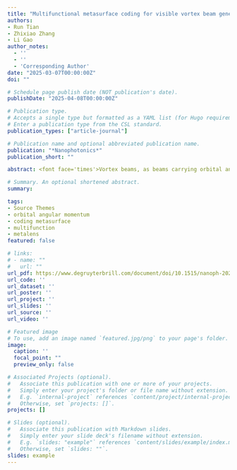 ```yaml
---
title: "Multifunctional metasurface coding for visible vortex beam generation, deflection and focusing"
authors:
- Run Tian
- Zhixiao Zhang
- Li Gao
author_notes:
  - ''
  - ''
  - 'Corresponding Author'
date: "2025-03-07T00:00:00Z"
doi: ""

# Schedule page publish date (NOT publication's date).
publishDate: "2025-04-08T00:00:00Z"

# Publication type.
# Accepts a single type but formatted as a YAML list (for Hugo requirements).
# Enter a publication type from the CSL standard.
publication_types: ["article-journal"]

# Publication name and optional abbreviated publication name.
publication: "*Nanophotonics*"
publication_short: ""

abstract: <font face='times'>Vortex beams, as beams carrying orbital angular momentum (OAM), exhibit unique donut-shaped intensity distributions and helical wavefronts. They are widely applied in fields such as optical communication, nanoparticle manipulation, and quantum information. Traditional vortex beam generation methods, such as those based on Pancharatnam–Berry phase design, can effectively generate vortex beams, but the conversion efficiency and design flexibility are limited by polarization states and incident angles. In addition, the generated and propagated vortex beams require separate metasurface for wavefront deflection and refocusing for practical applications. This work proposes a novel metasurface design approach based on resonant phase, where phase coverage of 2 π is achieved by varying the radius of the nanocylinders. In addition to the efficient vortex beam generation in the visible regime, we have tackled the challenge of simultaneous control of vortex beam’s anomalous deflection and refocusing, through different encoding sequences superimposed based on the principle of Fourier convolution and metalens design. This all-in-one multifunctional metasurface design offers new technological pathways for secure optical communication and quantum manipulation applications.</font>

# Summary. An optional shortened abstract.
summary: 

tags:
- Source Themes
- orbital angular momentum
- coding metasurface
- multifunction
- metalens
featured: false

# links:
# - name: ""
#   url: ""
url_pdf: https://www.degruyterbrill.com/document/doi/10.1515/nanoph-2025-0016/pdf?licenseType=open-access
url_code: ''
url_dataset: ''
url_poster: ''
url_project: ''
url_slides: ''
url_source: ''
url_video: ''

# Featured image
# To use, add an image named `featured.jpg/png` to your page's folder. 
image:
  caption: ''
  focal_point: ""
  preview_only: false

# Associated Projects (optional).
#   Associate this publication with one or more of your projects.
#   Simply enter your project's folder or file name without extension.
#   E.g. `internal-project` references `content/project/internal-project/index.md`.
#   Otherwise, set `projects: []`.
projects: []

# Slides (optional).
#   Associate this publication with Markdown slides.
#   Simply enter your slide deck's filename without extension.
#   E.g. `slides: "example"` references `content/slides/example/index.md`.
#   Otherwise, set `slides: ""`.
slides: example
---
```

